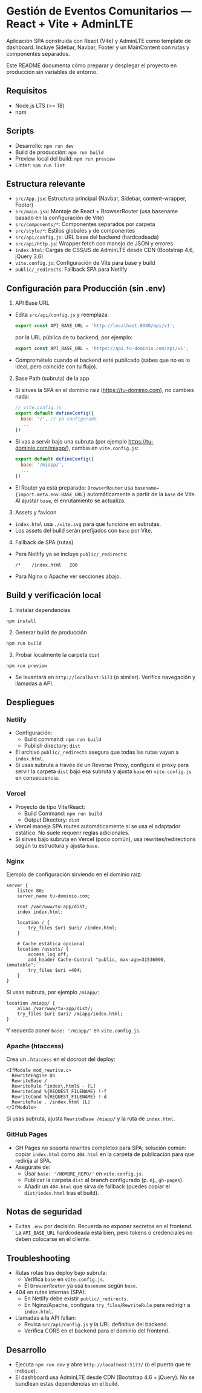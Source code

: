 # Gestión de Eventos Comunitarios — React + Vite + AdminLTE

Aplicación SPA construida con React (Vite) y AdminLTE como template de dashboard. Incluye Sidebar, Navbar, Footer y un MainContent con rutas y componentes separados.

Este README documenta cómo preparar y desplegar el proyecto en producción sin variables de entorno.

## Requisitos

- Node.js LTS (>= 18)
- npm

## Scripts

- Desarrollo: `npm run dev`
- Build de producción: `npm run build`
- Preview local del build: `npm run preview`
- Linter: `npm run lint`

## Estructura relevante

- `src/App.jsx`: Estructura principal (Navbar, Sidebar, content-wrapper, Footer)
- `src/main.jsx`: Montaje de React + BrowserRouter (usa basename basado en la configuración de Vite)
- `src/components/*`: Componentes separados por carpeta
- `src/style/*`: Estilos globales y de componentes
- `src/api/config.js`: URL base del backend (hardcodeada)
- `src/api/http.js`: Wrapper fetch con manejo de JSON y errores
- `index.html`: Cargas de CSS/JS de AdminLTE desde CDN (Bootstrap 4.6, jQuery 3.6)
- `vite.config.js`: Configuración de Vite para base y build
- `public/_redirects`: Fallback SPA para Netlify

## Configuración para Producción (sin .env)

1) API Base URL
- Edita `src/api/config.js` y reemplaza:
  ```js
  export const API_BASE_URL = 'http://localhost:8080/api/v1';
  ```
  por la URL pública de tu backend, por ejemplo:
  ```js
  export const API_BASE_URL = 'https://api.tu-dominio.com/api/v1';
  ```
- Compromételo cuando el backend esté publicado (sabes que no es lo ideal, pero coincide con tu flujo).

2) Base Path (subruta) de la app
- Si sirves la SPA en el dominio raíz (https://tu-dominio.com), no cambies nada:
  ```js
  // vite.config.js
  export default defineConfig({
    base: '/', // ya configurado
    ...
  })
  ```
- Si vas a servir bajo una subruta (por ejemplo https://tu-dominio.com/miapp/), cambia en `vite.config.js`:
  ```js
  export default defineConfig({
    base: '/miapp/',
    ...
  })
  ```
- El Router ya está preparado: `BrowserRouter` usa `basename={import.meta.env.BASE_URL}` automáticamente a partir de la `base` de Vite. Al ajustar `base`, el enrutamiento se actualiza.

3) Assets y favicon
- `index.html` usa `./vite.svg` para que funcione en subrutas.
- Los assets del build serán prefijados con `base` por Vite.

4) Fallback de SPA (rutas)
- Para Netlify ya se incluye `public/_redirects`:
  ```
  /*    /index.html   200
  ```
- Para Nginx o Apache ver secciones abajo.

## Build y verificación local

1) Instalar dependencias
```
npm install
```

2) Generar build de producción
```
npm run build
```

3) Probar localmente la carpeta `dist`
```
npm run preview
```
- Se levantará en `http://localhost:5173` (o similar). Verifica navegación y llamadas a API.

## Despliegues

### Netlify
- Configuración:
  - Build command: `npm run build`
  - Publish directory: `dist`
- El archivo `public/_redirects` asegura que todas las rutas vayan a `index.html`.
- Si usas subruta a través de un Reverse Proxy, configura el proxy para servir la carpeta `dist` bajo esa subruta y ajusta `base` en `vite.config.js` en consecuencia.

### Vercel
- Proyecto de tipo Vite/React:
  - Build Command: `npm run build`
  - Output Directory: `dist`
- Vercel maneja SPA routes automáticamente si se usa el adaptador estático. No suele requerir reglas adicionales.
- Si sirves bajo subruta en Vercel (poco común), usa rewrites/redirections según tu estructura y ajusta `base`.

### Nginx
Ejemplo de configuración sirviendo en el dominio raíz:
```
server {
    listen 80;
    server_name tu-dominio.com;

    root /var/www/tu-app/dist;
    index index.html;

    location / {
        try_files $uri $uri/ /index.html;
    }

    # Cache estática opcional
    location /assets/ {
        access_log off;
        add_header Cache-Control "public, max-age=31536000, immutable";
        try_files $uri =404;
    }
}
```
Si usas subruta, por ejemplo `/miapp/`:
```
location /miapp/ {
    alias /var/www/tu-app/dist/;
    try_files $uri $uri/ /miapp/index.html;
}
```
Y recuerda poner `base: '/miapp/'` en `vite.config.js`.

### Apache (htaccess)
Crea un `.htaccess` en el docroot del deploy:
```
<IfModule mod_rewrite.c>
  RewriteEngine On
  RewriteBase /
  RewriteRule ^index\.html$ - [L]
  RewriteCond %{REQUEST_FILENAME} !-f
  RewriteCond %{REQUEST_FILENAME} !-d
  RewriteRule . /index.html [L]
</IfModule>
```
Si usas subruta, ajusta `RewriteBase /miapp/` y la ruta de `index.html`.

### GitHub Pages
- GH Pages no soporta rewrites completos para SPA; solución común: copiar `index.html` como `404.html` en la carpeta de publicación para que redirija al SPA.
- Asegúrate de:
  - Usar `base: '/NOMBRE_REPO/'` en `vite.config.js`.
  - Publicar la carpeta `dist` al branch configurado (p. ej., `gh-pages`).
  - Añadir un `404.html` que sirva de fallback (puedes copiar el `dist/index.html` tras el build).

## Notas de seguridad
- Evitas `.env` por decisión. Recuerda no exponer secretos en el frontend. La `API_BASE_URL` hardcodeada está bien, pero tokens o credenciales no deben colocarse en el cliente.

## Troubleshooting
- Rutas rotas tras deploy bajo subruta:
  - Verifica `base` en `vite.config.js`.
  - El `BrowserRouter` ya usa `basename` según `base`.
- 404 en rutas internas (SPA):
  - En Netlify debe existir `public/_redirects`.
  - En Nginx/Apache, configura `try_files`/`RewriteRule` para redirigir a `index.html`.
- Llamadas a la API fallan:
  - Revisa `src/api/config.js` y la URL definitiva del backend.
  - Verifica CORS en el backend para el dominio del frontend.

## Desarrollo

- Ejecuta `npm run dev` y abre `http://localhost:5173/` (o el puerto que te indique).
- El dashboard usa AdminLTE desde CDN (Bootstrap 4.6 + jQuery). No se bundlean estas dependencias en el build.

